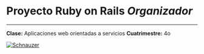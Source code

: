 # Proyecto Ruby on Rails *Organizador*

------------

**Clase:** Aplicaciones web orientadas a servicios
**Cuatrimestre:** 4o

[![Schnauzer](https://external-content.duckduckgo.com/iu/?u=http%3A%2F%2Fwww.pets4homes.co.uk%2Fimages%2Fclassifieds%2F2014%2F09%2F02%2F745619%2Flarge%2Fwonderful-miniature-schnauzer-puppies-5405c71578100.JPG&f=1&nofb=1 "Schnauzer")](http://https://external-content.duckduckgo.com/iu/?u=http%3A%2F%2Fwww.pets4homes.co.uk%2Fimages%2Fclassifieds%2F2014%2F09%2F02%2F745619%2Flarge%2Fwonderful-miniature-schnauzer-puppies-5405c71578100.JPG&f=1&nofb=1 "Schnauzer")
